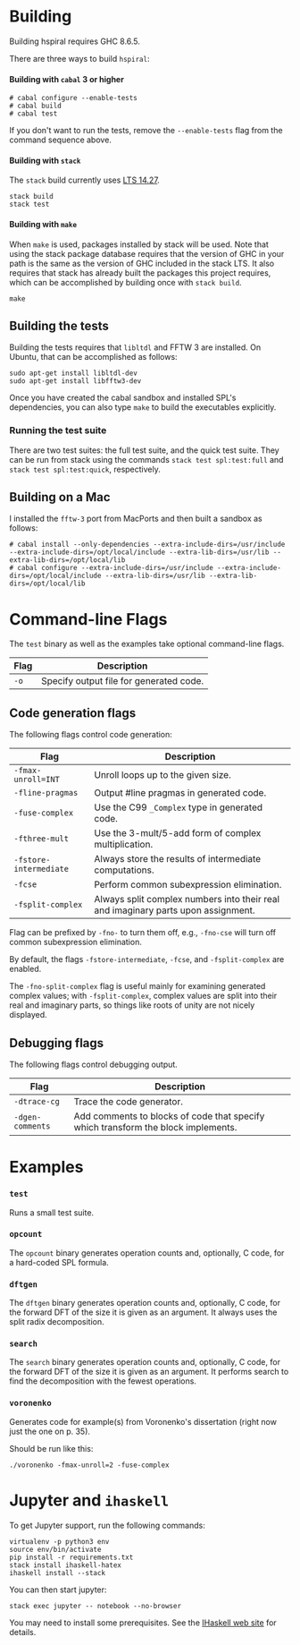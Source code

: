 # Building

Building hspiral requires GHC 8.6.5.

There are three ways to build `hspiral`:

#### Building with `cabal` 3 or higher

```
# cabal configure --enable-tests
# cabal build
# cabal test
```

If you don't want to run the tests, remove the `--enable-tests` flag from the command sequence above.

#### Building with `stack`

The `stack` build currently uses [LTS 14.27](https://www.stackage.org/lts-14.27).

```
stack build
stack test
```

#### Building with `make`

When `make` is used, packages installed by stack will be used. Note that using the stack package database requires that the version of GHC in your path is the same as the version of GHC included in the stack LTS. It also requires that stack has already built the packages this project requires, which can be accomplished by building once with `stack build`.

```
make
```

## Building the tests

Building the tests requires that `libltdl` and FFTW 3 are installed. On Ubuntu, that can be accomplished as follows:

```
sudo apt-get install libltdl-dev
sudo apt-get install libfftw3-dev
```

Once you have created the cabal sandbox and installed SPL's dependencies, you can also type `make` to build the executables explicitly.

### Running the test suite

There are two test suites: the full test suite, and the quick test suite. They can be run from stack using the commands `stack test spl:test:full` and `stack test spl:test:quick`, respectively.

## Building on a Mac

I installed the `fftw-3` port from MacPorts and then built a sandbox as follows:

```
# cabal install --only-dependencies --extra-include-dirs=/usr/include --extra-include-dirs=/opt/local/include --extra-lib-dirs=/usr/lib --extra-lib-dirs=/opt/local/lib
# cabal configure --extra-include-dirs=/usr/include --extra-include-dirs=/opt/local/include --extra-lib-dirs=/usr/lib --extra-lib-dirs=/opt/local/lib
```

# Command-line Flags

The `test` binary as well as the examples take optional command-line flags.

| Flag               | Description |
| ---                | --- |
| `-o` | Specify output file for generated code. |

## Code generation flags

The following flags control code generation:

| Flag               | Description |
| ---                | --- |
| `-fmax-unroll=INT` | Unroll loops up to the given size. |
| `-fline-pragmas` | Output #line pragmas in generated code. |
| `-fuse-complex` | Use the C99 `_Complex` type in generated code. |
| `-fthree-mult` | Use the 3-mult/5-add form of complex multiplication. |
| `-fstore-intermediate` | Always store the results of intermediate computations.|
| `-fcse` | Perform common subexpression elimination. |
| `-fsplit-complex` | Always split complex numbers into their real and imaginary parts upon assignment. |

Flag can be prefixed by `-fno-` to turn them off, e.g., `-fno-cse` will turn off common subexpression elimination.

By default, the flags `-fstore-intermediate`, `-fcse`, and `-fsplit-complex` are enabled.

The `-fno-split-complex` flag is useful mainly for examining generated complex values; with `-fsplit-complex`, complex values are split into their real and imaginary parts, so things like roots of unity are not nicely displayed.

## Debugging flags

The following flags control debugging output.

| Flag               | Description |
| ---                | --- |
| `-dtrace-cg` | Trace the code generator. |
| `-dgen-comments` | Add comments to blocks of code that specify which transform the block implements. |

# Examples

### `test`

Runs a small test suite.

### `opcount`

The `opcount` binary generates operation counts and, optionally, C code, for a hard-coded SPL formula.

### `dftgen`

The `dftgen` binary generates operation counts and, optionally, C code, for the forward DFT of the size it is given as an argument. It always uses the split radix decomposition.

### `search`

The `search` binary generates operation counts and, optionally, C code, for the forward DFT of the size it is given as an argument. It performs search to find the decomposition with the fewest operations.

### `voronenko`

Generates code for example(s) from Voronenko's dissertation (right now just the one on p. 35).

Should be run like this:

```
./voronenko -fmax-unroll=2 -fuse-complex
```

# Jupyter and `ihaskell`

To get Jupyter support, run the following commands:

```
virtualenv -p python3 env
source env/bin/activate
pip install -r requirements.txt
stack install ihaskell-hatex
ihaskell install --stack
```

You can then start jupyter:

```
stack exec jupyter -- notebook --no-browser
```

You may need to install some prerequisites. See the [IHaskell web site](https://github.com/gibiansky/IHaskell) for details.
